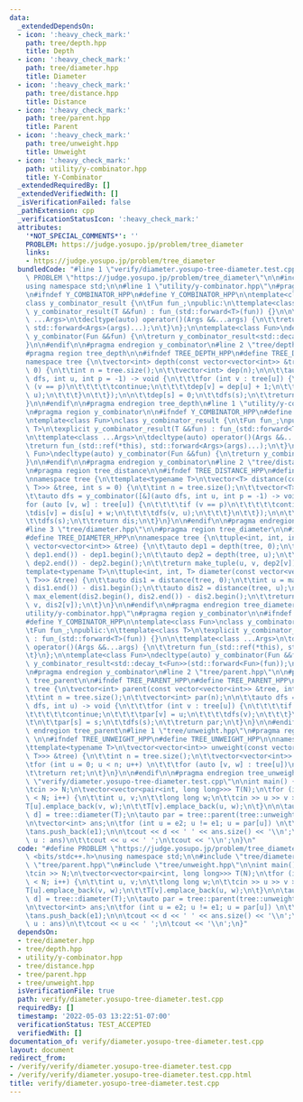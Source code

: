 ```yaml
---
data:
  _extendedDependsOn:
  - icon: ':heavy_check_mark:'
    path: tree/depth.hpp
    title: Depth
  - icon: ':heavy_check_mark:'
    path: tree/diameter.hpp
    title: Diameter
  - icon: ':heavy_check_mark:'
    path: tree/distance.hpp
    title: Distance
  - icon: ':heavy_check_mark:'
    path: tree/parent.hpp
    title: Parent
  - icon: ':heavy_check_mark:'
    path: tree/unweight.hpp
    title: Unweight
  - icon: ':heavy_check_mark:'
    path: utility/y-combinator.hpp
    title: Y-Combinator
  _extendedRequiredBy: []
  _extendedVerifiedWith: []
  _isVerificationFailed: false
  _pathExtension: cpp
  _verificationStatusIcon: ':heavy_check_mark:'
  attributes:
    '*NOT_SPECIAL_COMMENTS*': ''
    PROBLEM: https://judge.yosupo.jp/problem/tree_diameter
    links:
    - https://judge.yosupo.jp/problem/tree_diameter
  bundledCode: "#line 1 \"verify/diameter.yosupo-tree-diameter.test.cpp\"\n#define\
    \ PROBLEM \"https://judge.yosupo.jp/problem/tree_diameter\"\n\n#include <bits/stdc++.h>\n\
    using namespace std;\n\n#line 1 \"utility/y-combinator.hpp\"\n#pragma region y_combinator\n\
    \n#ifndef Y_COMBINATOR_HPP\n#define Y_COMBINATOR_HPP\n\ntemplate<class Fun>\n\
    class y_combinator_result {\n\tFun fun_;\npublic:\n\ttemplate<class T>\n\texplicit\
    \ y_combinator_result(T &&fun) : fun_(std::forward<T>(fun)) {}\n\n\ttemplate<class\
    \ ...Args>\n\tdecltype(auto) operator()(Args &&...args) {\n\t\treturn fun_(std::ref(*this),\
    \ std::forward<Args>(args)...);\n\t}\n};\n\ntemplate<class Fun>\ndecltype(auto)\
    \ y_combinator(Fun &&fun) {\n\treturn y_combinator_result<std::decay_t<Fun>>(std::forward<Fun>(fun));\n\
    }\n\n#endif\n\n#pragma endregion y_combinator\n#line 2 \"tree/depth.hpp\"\n\n\
    #pragma region tree_depth\n\n#ifndef TREE_DEPTH_HPP\n#define TREE_DEPTH_HPP\n\n\
    namespace tree {\n\tvector<int> depth(const vector<vector<int>> &tree, int s =\
    \ 0) {\n\t\tint n = tree.size();\n\t\tvector<int> dep(n);\n\n\t\tauto dfs = y_combinator([&](auto\
    \ dfs, int u, int p = -1) -> void {\n\t\t\tfor (int v : tree[u]) {\n\t\t\t\tif\
    \ (v == p)\n\t\t\t\t\tcontinue;\n\t\t\t\tdep[v] = dep[u] + 1;\n\t\t\t\tdfs(v,\
    \ u);\n\t\t\t}\n\t\t});\n\n\t\tdep[s] = 0;\n\t\tdfs(s);\n\t\treturn dep;\n\t}\n\
    }\n\n#endif\n\n#pragma endregion tree_depth\n#line 1 \"utility/y-combinator.hpp\"\
    \n#pragma region y_combinator\n\n#ifndef Y_COMBINATOR_HPP\n#define Y_COMBINATOR_HPP\n\
    \ntemplate<class Fun>\nclass y_combinator_result {\n\tFun fun_;\npublic:\n\ttemplate<class\
    \ T>\n\texplicit y_combinator_result(T &&fun) : fun_(std::forward<T>(fun)) {}\n\
    \n\ttemplate<class ...Args>\n\tdecltype(auto) operator()(Args &&...args) {\n\t\
    \treturn fun_(std::ref(*this), std::forward<Args>(args)...);\n\t}\n};\n\ntemplate<class\
    \ Fun>\ndecltype(auto) y_combinator(Fun &&fun) {\n\treturn y_combinator_result<std::decay_t<Fun>>(std::forward<Fun>(fun));\n\
    }\n\n#endif\n\n#pragma endregion y_combinator\n#line 2 \"tree/distance.hpp\"\n\
    \n#pragma region tree_distance\n\n#ifndef TREE_DISTANCE_HPP\n#define TREE_DISTANCE_HPP\n\
    \nnamespace tree {\n\ttemplate<typename T>\n\tvector<T> distance(const vector<vector<pair<int,\
    \ T>>> &tree, int s = 0) {\n\t\tint n = tree.size();\n\t\tvector<T> dis(n);\n\n\
    \t\tauto dfs = y_combinator([&](auto dfs, int u, int p = -1) -> void {\n\t\t\t\
    for (auto [v, w] : tree[u]) {\n\t\t\t\tif (v == p)\n\t\t\t\t\tcontinue;\n\t\t\t\
    \tdis[v] = dis[u] + w;\n\t\t\t\tdfs(v, u);\n\t\t\t}\n\t\t});\n\n\t\tdis[s] = 0;\n\
    \t\tdfs(s);\n\t\treturn dis;\n\t}\n}\n\n#endif\n\n#pragma endregion tree_distance\n\
    #line 3 \"tree/diameter.hpp\"\n\n#pragma region tree_diameter\n\n#ifndef TREE_DIAMETER_HPP\n\
    #define TREE_DIAMETER_HPP\n\nnamespace tree {\n\ttuple<int, int, int> diameter(const\
    \ vector<vector<int>> &tree) {\n\t\tauto dep1 = depth(tree, 0);\n\t\tint u = max_element(dep1.begin(),\
    \ dep1.end()) - dep1.begin();\n\t\tauto dep2 = depth(tree, u);\n\t\tint v = max_element(dep2.begin(),\
    \ dep2.end()) - dep2.begin();\n\t\treturn make_tuple(u, v, dep2[v]);\n\t}\n\n\t\
    template<typename T>\n\ttuple<int, int, T> diameter(const vector<vector<pair<int,\
    \ T>>> &tree) {\n\t\tauto dis1 = distance(tree, 0);\n\t\tint u = max_element(dis1.begin(),\
    \ dis1.end()) - dis1.begin();\n\t\tauto dis2 = distance(tree, u);\n\t\tint v =\
    \ max_element(dis2.begin(), dis2.end()) - dis2.begin();\n\t\treturn make_tuple(u,\
    \ v, dis2[v]);\n\t}\n}\n\n#endif\n\n#pragma endregion tree_diameter\n#line 1 \"\
    utility/y-combinator.hpp\"\n#pragma region y_combinator\n\n#ifndef Y_COMBINATOR_HPP\n\
    #define Y_COMBINATOR_HPP\n\ntemplate<class Fun>\nclass y_combinator_result {\n\
    \tFun fun_;\npublic:\n\ttemplate<class T>\n\texplicit y_combinator_result(T &&fun)\
    \ : fun_(std::forward<T>(fun)) {}\n\n\ttemplate<class ...Args>\n\tdecltype(auto)\
    \ operator()(Args &&...args) {\n\t\treturn fun_(std::ref(*this), std::forward<Args>(args)...);\n\
    \t}\n};\n\ntemplate<class Fun>\ndecltype(auto) y_combinator(Fun &&fun) {\n\treturn\
    \ y_combinator_result<std::decay_t<Fun>>(std::forward<Fun>(fun));\n}\n\n#endif\n\
    \n#pragma endregion y_combinator\n#line 2 \"tree/parent.hpp\"\n\n#pragma region\
    \ tree_parent\n\n#ifndef TREE_PARENT_HPP\n#define TREE_PARENT_HPP\n\nnamespace\
    \ tree {\n\tvector<int> parent(const vector<vector<int>> &tree, int s = 0) {\n\
    \t\tint n = tree.size();\n\t\tvector<int> par(n);\n\n\t\tauto dfs = y_combinator([&](auto\
    \ dfs, int u) -> void {\n\t\t\tfor (int v : tree[u]) {\n\t\t\t\tif (v == par[u])\n\
    \t\t\t\t\tcontinue;\n\t\t\t\tpar[v] = u;\n\t\t\t\tdfs(v);\n\t\t\t}\n\t\t});\n\t\
    \t\n\t\tpar[s] = s;\n\t\tdfs(s);\n\t\treturn par;\n\t}\n}\n\n#endif\n\n#pragma\
    \ endregion tree_parent\n#line 1 \"tree/unweight.hpp\"\n#pragma region tree_unweight\
    \ \n\n#ifndef TREE_UNWEIGHT_HPP\n#define TREE_UNWEIGHT_HPP\n\nnamespace tree {\n\
    \ttemplate<typename T>\n\tvector<vector<int>> unweight(const vector<vector<pair<int,\
    \ T>>> &tree) {\n\t\tint n = tree.size();\n\t\tvector<vector<int>> ret(n);\n\t\
    \tfor (int u = 0; u < n; u++) \n\t\t\tfor (auto [v, w] : tree[u])\n\t\t\t\tret[u].push_back(v);\n\
    \t\treturn ret;\n\t}\n}\n\n#endif\n\n#pragma endregion tree_unweight\n#line 9\
    \ \"verify/diameter.yosupo-tree-diameter.test.cpp\"\n\nint main() {\n\tint N;\n\
    \tcin >> N;\n\tvector<vector<pair<int, long long>>> T(N);\n\tfor (int i = 1; i\
    \ < N; i++) {\n\t\tint u, v;\n\t\tlong long w;\n\t\tcin >> u >> v >> w;\n\t\t\
    T[u].emplace_back(v, w);\n\t\tT[v].emplace_back(u, w);\n\t}\n\n\tauto [e1, e2,\
    \ d] = tree::diameter(T);\n\tauto par = tree::parent(tree::unweight(T), e1);\n\
    \n\tvector<int> ans;\n\tfor (int u = e2; u != e1; u = par[u]) \n\t\tans.push_back(u);\n\
    \tans.push_back(e1);\n\n\tcout << d << ' ' << ans.size() << '\\n';\n\tfor (int\
    \ u : ans)\n\t\tcout << u << ' ';\n\tcout << '\\n';\n}\n"
  code: "#define PROBLEM \"https://judge.yosupo.jp/problem/tree_diameter\"\n\n#include\
    \ <bits/stdc++.h>\nusing namespace std;\n\n#include \"tree/diameter.hpp\"\n#include\
    \ \"tree/parent.hpp\"\n#include \"tree/unweight.hpp\"\n\nint main() {\n\tint N;\n\
    \tcin >> N;\n\tvector<vector<pair<int, long long>>> T(N);\n\tfor (int i = 1; i\
    \ < N; i++) {\n\t\tint u, v;\n\t\tlong long w;\n\t\tcin >> u >> v >> w;\n\t\t\
    T[u].emplace_back(v, w);\n\t\tT[v].emplace_back(u, w);\n\t}\n\n\tauto [e1, e2,\
    \ d] = tree::diameter(T);\n\tauto par = tree::parent(tree::unweight(T), e1);\n\
    \n\tvector<int> ans;\n\tfor (int u = e2; u != e1; u = par[u]) \n\t\tans.push_back(u);\n\
    \tans.push_back(e1);\n\n\tcout << d << ' ' << ans.size() << '\\n';\n\tfor (int\
    \ u : ans)\n\t\tcout << u << ' ';\n\tcout << '\\n';\n}"
  dependsOn:
  - tree/diameter.hpp
  - tree/depth.hpp
  - utility/y-combinator.hpp
  - tree/distance.hpp
  - tree/parent.hpp
  - tree/unweight.hpp
  isVerificationFile: true
  path: verify/diameter.yosupo-tree-diameter.test.cpp
  requiredBy: []
  timestamp: '2022-05-03 13:22:51-07:00'
  verificationStatus: TEST_ACCEPTED
  verifiedWith: []
documentation_of: verify/diameter.yosupo-tree-diameter.test.cpp
layout: document
redirect_from:
- /verify/verify/diameter.yosupo-tree-diameter.test.cpp
- /verify/verify/diameter.yosupo-tree-diameter.test.cpp.html
title: verify/diameter.yosupo-tree-diameter.test.cpp
---
```

